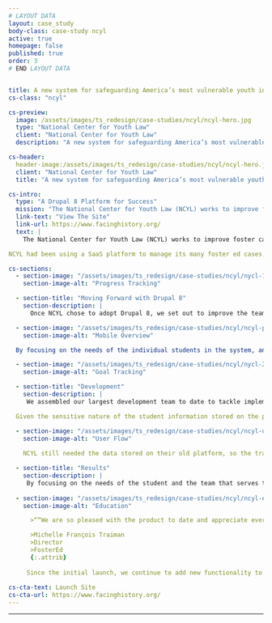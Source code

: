 ```yaml
---
# LAYOUT DATA
layout: case_study
body-class: case-study ncyl
active: true
homepage: false
published: true
order: 3
# END LAYOUT DATA


title: A new system for safeguarding America’s most vulnerable youth in our schools.
cs-class: "ncyl"

cs-preview:
  image: /assets/images/ts_redesign/case-studies/ncyl/ncyl-hero.jpg
  type: "National Center for Youth Law"
  client: "National Center for Youth Law"
  description: "A new system for safeguarding America’s most vulnerable youth in our schools."

cs-header:
  header-image:/assets/images/ts_redesign/case-studies/ncyl/ncyl-hero.jpg
  client: "National Center for Youth Law"
  title: "A new system for safeguarding America’s most vulnerable youth in our schools."

cs-intro:
  type: "A Drupal 8 Platform for Success"
  mission: "The National Center for Youth Law (NCYL) works to improve foster care systems and, through their FosterEd program, support the educational outcomes of children and youth in foster care."
  link-text: "View The Site"
  link-url: https://www.facinghistory.org/
  text: |
    The National Center for Youth Law (NCYL) works to improve foster care systems and, through their FosterEd program, support the educational outcomes of children and youth in foster care. The system they used to track cases was about to be sunsetted, so we set out to quickly build NYCL a new case management system on the Drupal 8 platform.

NCYL had been using a SaaS platform to manage its many foster ed cases, but the product was about to be discontinued. We began work at the very end of 2015, knowing we had to launch the platform and migrate all of their sensitive student data before the end of June, 2016. 

cs-sections:
  - section-image: "/assets/images/ts_redesign/case-studies/ncyl/nycl-1.jpg"
    section-image-alt: "Progress Tracking"

  - section-title: "Moving Forward with Drupal 8"
    section-description: |
      Once NCYL chose to adopt Drupal 8, we set out to improve the team’s efficiency, collaboration, and build a more robust tracking tool that addressed their needs instead of shoehorning them into a set of assumptions about how case tracking should work. The NCYL team was well-acquainted with how staff used their previous tracking system – and how they did their real work on the ground, which helped us define clear goals for the software we were about to build.

  - section-image: "/assets/images/ts_redesign/case-studies/ncyl/ncyl-phone.jpg"
    section-image-alt: "Mobile Overview"

  By focusing on the needs of the individual students in the system, and the team that supported them, we designed a holistic case tracking platform that not only allowed easy communication, but enabled NCYL’s staff to measure a student’s progress toward the ultimate goal: ensuring they received the support they needed to complete their education.

  - section-image: "/assets/images/ts_redesign/case-studies/ncyl/nycl-2.jpg"
    section-image-alt: "Goal Tracking"

  - section-title: "Development"
    section-description: |
     We assembled our largest development team to date to tackle implementation in order to meet the hard deadline imposed by the end-of-life date for the old system. 

  Given the sensitive nature of the student information stored on the platform, we leveraged Drupal 8’s strong permissions infrastructure to establish tightly-constructed user roles. Each user, from team leaders to parents, to the students themselves, had a set of tasks and information they could access. We ensured that individuals who weren’t authorized to access information didn’t see what they weren’t supposed to, while also making it easy and intuitive for authorized users to get the information they needed.

  - section-image: "/assets/images/ts_redesign/case-studies/ncyl/ncyl-userflow.jpg"
    section-image-alt: "User Flow"
    
    NCYL still needed the data stored on their old platform, so the transition called for a large data migration. We used [Drupal Migrate in conjunction with exported CSV files](https://thinkshout.com/blog/2017/01/using-google-docs-and-migrate-to-populate-your-drupal-site-part-1/) – all encrypted and transmitted over SFTP. Much of the content required custom-tailoring from the NCYL team, so we built them carefully-defined spreadsheets to tie all of the various objects together. Notes, goals, and team members all flowed into the new structures on Drupal 8.

  - section-title: "Results"
    section-description: |
     By focusing on the needs of the student and the team that serves them, we delivered a system that not only replaced NCYL’s old case management software, on time and on budget, but we combined all of their data that was previously stored in other sources - including simple spreadsheets - creating a cohesive, holistic view of each of their student’s progress.
       
  - section-image: "/assets/images/ts_redesign/case-studies/ncyl/ncyl-ed.jpg"
    section-image-alt: "Education"

      >““We are so pleased with the product to date and appreciate everything you and your team have done to help us to transition to this new tool in a very short time frame and in a way that will ensure that we continue to serve our youth effectively.”

      >Michelle François Traiman 
      >Director
      >FosterEd
      {:.attrib}
      
     Since the initial launch, we continue to add new functionality to the site and we look forward to partnering with NCYL going forward to continue to improve their ability to do their important work.
     
cs-cta-text: Launch Site
cs-cta-url: https://www.facinghistory.org/
---
```

---
